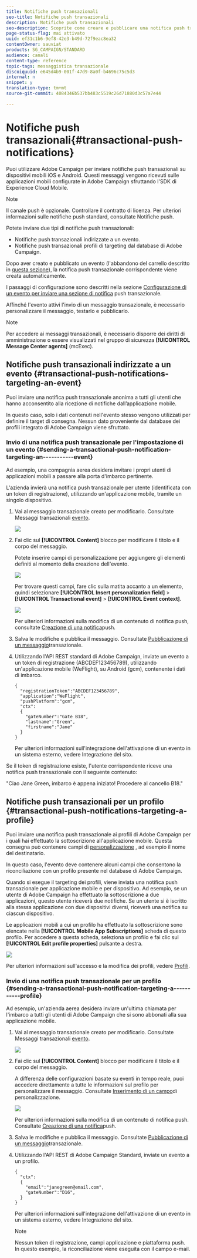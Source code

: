 ```yaml
---
title: Notifiche push transazionali
seo-title: Notifiche push transazionali
description: Notifiche push transazionali
seo-description: Scoprite come creare e pubblicare una notifica push transazionale.
page-status-flag: mai attivato
uuid: ef31c1b6-9ef8-42e3-b49d-72f9eac8ea32
contentOwner: sauviat
products: SG_CAMPAIGN/STANDARD
audience: canali
content-type: reference
topic-tags: messaggistica transazionale
discoiquuid: e645d4b9-001f-47d9-8a0f-b4696c75c5d3
internal: n
snippet: y
translation-type: tm+mt
source-git-commit: 4084346b537bb483c5519c26d71880d3c57a7e44

---
```



# Notifiche push transazionali{#transactional-push-notifications}

Puoi utilizzare Adobe Campaign per inviare notifiche push transazionali su dispositivi mobili iOS e Android. Questi messaggi vengono ricevuti sulle applicazioni mobili configurate in Adobe Campaign sfruttando l'SDK di Experience Cloud Mobile.

>[!NOTE]
>
>Il canale push è opzionale. Controllare il contratto di licenza. Per ulteriori informazioni sulle notifiche push standard, consultate Notifiche [](../../channels/using/about-push-notifications.md)push.

Potete inviare due tipi di notifiche push transazionali:

* Notifiche push transazionali indirizzate a un evento.
* Notifiche push transazionali profili di targeting dal database di Adobe Campaign.

Dopo aver creato e pubblicato un evento (l'abbandono del carrello descritto in [questa sezione](../../channels/using/about-transactional-messaging.md#transactional-messaging-operating-principle)), la notifica push transazionale corrispondente viene creata automaticamente.

I passaggi di configurazione sono descritti nella sezione [Configurazione di un evento per inviare una sezione di notifica](../../administration/using/configuring-transactional-messaging.md#use-case--configuring-an-event-to-send-a-transactional-message) push transazionale.

Affinché l'evento attivi l'invio di un messaggio transazionale, è necessario personalizzare il messaggio, testarlo e pubblicarlo.

>[!NOTE]
>
>Per accedere ai messaggi transazionali, è necessario disporre dei diritti di amministrazione o essere visualizzati nel gruppo di sicurezza **[!UICONTROL Message Center agents]** (mcExec).

## Notifiche push transazionali indirizzate a un evento {#transactional-push-notifications-targeting-an-event}

Puoi inviare una notifica push transazionale anonima a tutti gli utenti che hanno acconsentito alla ricezione di notifiche dall’applicazione mobile.

In questo caso, solo i dati contenuti nell'evento stesso vengono utilizzati per definire il target di consegna. Nessun dato proveniente dal database dei profili integrato di Adobe Campaign viene sfruttato.

### Invio di una notifica push transazionale per l'impostazione di un evento {#sending-a-transactional-push-notification-targeting-an-----------event}

Ad esempio, una compagnia aerea desidera invitare i propri utenti di applicazioni mobili a passare alla porta d'imbarco pertinente.

L'azienda invierà una notifica push transazionale per utente (identificata con un token di registrazione), utilizzando un'applicazione mobile, tramite un singolo dispositivo.

1. Vai al messaggio transazionale creato per modificarlo. Consultate Messaggi transazionali [evento](../../channels/using/event-transactional-messages.md).

   ![](assets/message-center_push_message.png)

1. Fai clic sul **[!UICONTROL Content]** blocco per modificare il titolo e il corpo del messaggio.

   Potete inserire campi di personalizzazione per aggiungere gli elementi definiti al momento della creazione dell'evento.

   ![](assets/message-center_push_content.png)

   Per trovare questi campi, fare clic sulla matita accanto a un elemento, quindi selezionare **[!UICONTROL Insert personalization field]** &gt; **[!UICONTROL Transactional event]** &gt; **[!UICONTROL Event context]**.

   ![](assets/message-center_push_personalization.png)

   Per ulteriori informazioni sulla modifica di un contenuto di notifica push, consultate [Creazione di una notifica](../../channels/using/preparing-and-sending-a-push-notification.md)push.

1. Salva le modifiche e pubblica il messaggio. Consultate [Pubblicazione di un messaggio](../../channels/using/event-transactional-messages.md#publishing-a-transactional-message)transazionale.
1. Utilizzando l'API REST standard di Adobe Campaign, inviate un evento a un token di registrazione (ABCDEF123456789), utilizzando un'applicazione mobile (WeFlight), su Android (gcm), contenente i dati di imbarco.

   ```
   {
     "registrationToken":"ABCDEF123456789",
     "application":"WeFlight",
     "pushPlatform":"gcm",
     "ctx":
     {
       "gateNumber":"Gate B18",
       "lastname":"Green",
       "firstname":"Jane"
     }
   }
   ```

   Per ulteriori informazioni sull'integrazione dell'attivazione di un evento in un sistema esterno, vedere Integrazione [](../../administration/using/configuring-transactional-messaging.md#integrating-the-triggering-of-the-event-in-a-website)del sito.

Se il token di registrazione esiste, l'utente corrispondente riceve una notifica push transazionale con il seguente contenuto:

"Ciao Jane Green, imbarco è appena iniziato! Procedere al cancello B18."

## Notifiche push transazionali per un profilo {#transactional-push-notifications-targeting-a-profile}

Puoi inviare una notifica push transazionale ai profili di Adobe Campaign per i quali hai effettuato la sottoscrizione all'applicazione mobile. Questa consegna può contenere campi di [personalizzazione](../../designing/using/personalization.md#inserting-a-personalization-field) , ad esempio il nome del destinatario.

In questo caso, l'evento deve contenere alcuni campi che consentono la riconciliazione con un profilo presente nel database di Adobe Campaign.

Quando si esegue il targeting dei profili, viene inviata una notifica push transazionale per applicazione mobile e per dispositivo. Ad esempio, se un utente di Adobe Campaign ha effettuato la sottoscrizione a due applicazioni, questo utente riceverà due notifiche. Se un utente si è iscritto alla stessa applicazione con due dispositivi diversi, riceverà una notifica su ciascun dispositivo.

Le applicazioni mobili a cui un profilo ha effettuato la sottoscrizione sono elencate nella **[!UICONTROL Mobile App Subscriptions]** scheda di questo profilo. Per accedere a questa scheda, seleziona un profilo e fai clic sul **[!UICONTROL Edit profile properties]** pulsante a destra.

![](assets/push_notif_subscriptions.png)

Per ulteriori informazioni sull'accesso e la modifica dei profili, vedere [Profili](../../audiences/using/creating-profiles.md).

### Invio di una notifica push transazionale per un profilo {#sending-a-transactional-push-notification-targeting-a-----------profile}

Ad esempio, un'azienda aerea desidera inviare un'ultima chiamata per l'imbarco a tutti gli utenti di Adobe Campaign che si sono abbonati alla sua applicazione mobile.

1. Vai al messaggio transazionale creato per modificarlo. Consultate Messaggi transazionali [evento](../../channels/using/event-transactional-messages.md).

   ![](assets/message-center_push_message_profile.png)

1. Fai clic sul **[!UICONTROL Content]** blocco per modificare il titolo e il corpo del messaggio.

   A differenza delle configurazioni basate su eventi in tempo reale, puoi accedere direttamente a tutte le informazioni sul profilo per personalizzare il messaggio. Consultate [Inserimento di un campo](../../designing/using/personalization.md#inserting-a-personalization-field)di personalizzazione.

   ![](assets/message-center_push_content_profile.png)

   Per ulteriori informazioni sulla modifica di un contenuto di notifica push. Consultate [Creazione di una notifica](../../channels/using/preparing-and-sending-a-push-notification.md)push.

1. Salva le modifiche e pubblica il messaggio. Consultate [Pubblicazione di un messaggio](../../channels/using/event-transactional-messages.md#publishing-a-transactional-message)transazionale.
1. Utilizzando l'API REST di Adobe Campaign Standard, inviate un evento a un profilo.

   ```
   {
     "ctx":
     {
       "email":"janegreen@email.com",
       "gateNumber":"D16",
     }
   }
   ```

   Per ulteriori informazioni sull'integrazione dell'attivazione di un evento in un sistema esterno, vedere Integrazione [](../../administration/using/configuring-transactional-messaging.md#integrating-the-triggering-of-the-event-in-a-website)del sito.

   >[!NOTE]
   >
   >Nessun token di registrazione, campi applicazione e piattaforma push. In questo esempio, la riconciliazione viene eseguita con il campo e-mail.

